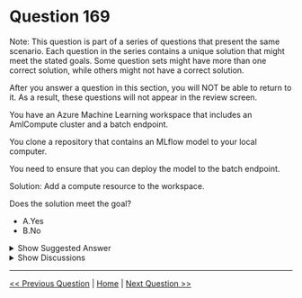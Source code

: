 # Question 169

Note: This question is part of a series of questions that present the same scenario. Each question in the series contains a unique solution that might meet the stated goals. Some question sets might have more than one correct solution, while others might not have a correct solution.

After you answer a question in this section, you will NOT be able to return to it. As a result, these questions will not appear in the review screen.

You have an Azure Machine Learning workspace that includes an AmlCompute cluster and a batch endpoint.

You clone a repository that contains an MLflow model to your local computer.

You need to ensure that you can deploy the model to the batch endpoint.

Solution: Add a compute resource to the workspace.

Does the solution meet the goal?

- A.Yes
- B.No

<details>
  <summary>Show Suggested Answer</summary>

<strong>A</strong><br>

</details>

<details>
  <summary>Show Discussions</summary>

<blockquote><p><strong>f82411e</strong> <code>(Thu 29 May 2025 12:50)</code> - <em>Upvotes: 1</em></p><p>B - no</p></blockquote>
<blockquote><p><strong>gunn_m</strong> <code>(Sat 23 Nov 2024 18:23)</code> - <em>Upvotes: 1</em></p><p>B - No</p></blockquote>
<blockquote><p><strong>Arvindu89</strong> <code>(Sun 27 Oct 2024 04:00)</code> - <em>Upvotes: 1</em></p><p>You also need to register the model and create batch EndPoint</p></blockquote>

</details>

---

[<< Previous Question](question_168.md) | [Home](../index.md) | [Next Question >>](question_170.md)
